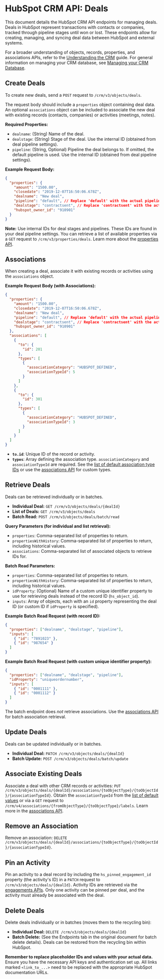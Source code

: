 # HubSpot CRM API: Deals

This document details the HubSpot CRM API endpoints for managing deals. Deals in HubSpot represent transactions with contacts or companies, tracked through pipeline stages until won or lost.  These endpoints allow for creating, managing, and syncing deal data between HubSpot and external systems.

For a broader understanding of objects, records, properties, and associations APIs, refer to the [Understanding the CRM](<link_to_understanding_crm_guide>) guide.  For general information on managing your CRM database, see [Managing your CRM Database](<link_to_crm_database_management>).


## Create Deals

To create new deals, send a `POST` request to `/crm/v3/objects/deals`.

The request body should include a `properties` object containing deal data.  An optional `associations` object can be included to associate the new deal with existing records (contacts, companies) or activities (meetings, notes).

**Required Properties:**

* `dealname`: (String) Name of the deal.
* `dealstage`: (String) Stage of the deal. Use the internal ID (obtained from deal pipeline settings).
* `pipeline`: (String, Optional) Pipeline the deal belongs to.  If omitted, the default pipeline is used. Use the internal ID (obtained from deal pipeline settings).

**Example Request Body:**

```json
{
  "properties": {
    "amount": "1500.00",
    "closedate": "2019-12-07T16:50:06.678Z",
    "dealname": "New deal",
    "pipeline": "default", // Replace 'default' with the actual pipeline ID
    "dealstage": "contractsent", // Replace 'contractsent' with the actual deal stage ID
    "hubspot_owner_id": "910901"
  }
}
```

**Note:**  Use internal IDs for deal stages and pipelines.  These IDs are found in your deal pipeline settings.  You can retrieve a list of available properties via a `GET` request to `/crm/v3/properties/deals`.  Learn more about the [properties API](<link_to_properties_api>).


## Associations

When creating a deal, associate it with existing records or activities using the `associations` object.

**Example Request Body (with Associations):**

```json
{
  "properties": {
    "amount": "1500.00",
    "closedate": "2019-12-07T16:50:06.678Z",
    "dealname": "New deal",
    "pipeline": "default", // Replace 'default' with the actual pipeline ID
    "dealstage": "contractsent", // Replace 'contractsent' with the actual deal stage ID
    "hubspot_owner_id": "910901"
  },
  "associations": [
    {
      "to": {
        "id": 201
      },
      "types": [
        {
          "associationCategory": "HUBSPOT_DEFINED",
          "associationTypeId": 5
        }
      ]
    },
    {
      "to": {
        "id": 301
      },
      "types": [
        {
          "associationCategory": "HUBSPOT_DEFINED",
          "associationTypeId": 3
        }
      ]
    }
  ]
}
```

* **`to.id`**:  Unique ID of the record or activity.
* **`types`**: Array defining the association type.  `associationCategory` and `associationTypeId` are required.  See the [list of default association type IDs](<link_to_association_type_ids>) or use the [associations API](<link_to_associations_api>) for custom types.


## Retrieve Deals

Deals can be retrieved individually or in batches.

* **Individual Deal:**  `GET /crm/v3/objects/deals/{dealId}`
* **List of Deals:** `GET /crm/v3/objects/deals`
* **Batch Read:** `POST /crm/v3/objects/deals/batch/read`

**Query Parameters (for individual and list retrieval):**

* `properties`: Comma-separated list of properties to return.
* `propertiesWithHistory`: Comma-separated list of properties to return, including historical values.
* `associations`: Comma-separated list of associated objects to retrieve IDs for.


**Batch Read Parameters:**

* `properties`:  Comma-separated list of properties to return.
* `propertiesWithHistory`: Comma-separated list of properties to return, including historical values.
* `idProperty`: (Optional)  Name of a custom unique identifier property to use for retrieving deals instead of the record ID (`hs_object_id`).
* `inputs`: Array of objects, each with an `id` property representing the deal ID (or custom ID if `idProperty` is specified).


**Example Batch Read Request (with record ID):**

```json
{
  "properties": ["dealname", "dealstage", "pipeline"],
  "inputs": [
    { "id": "7891023" },
    { "id": "987654" }
  ]
}
```

**Example Batch Read Request (with custom unique identifier property):**

```json
{
  "properties": ["dealname", "dealstage", "pipeline"],
  "idProperty": "uniqueordernumber",
  "inputs": [
    { "id": "0001111" },
    { "id": "0001112" }
  ]
}
```

The batch endpoint does *not* retrieve associations. Use the [associations API](<link_to_associations_api>) for batch association retrieval.


## Update Deals

Deals can be updated individually or in batches.

* **Individual Deal:** `PATCH /crm/v3/objects/deals/{dealId}`
* **Batch Update:** `POST /crm/v3/objects/deals/batch/update`


## Associate Existing Deals

Associate a deal with other CRM records or activities: `PUT /crm/v3/objects/deals/{dealId}/associations/{toObjectType}/{toObjectId}/{associationTypeId}`.  Obtain the `associationTypeId` from the [list of default values](<link_to_association_type_ids>) or via a `GET` request to `/crm/v4/associations/{fromObjectType}/{toObjectType}/labels`. Learn more in the [associations API](<link_to_associations_api>).


## Remove an Association

Remove an association: `DELETE /crm/v3/objects/deals/{dealId}/associations/{toObjectType}/{toObjectId}/{associationTypeId}`.


## Pin an Activity

Pin an activity to a deal record by including the `hs_pinned_engagement_id` property (the activity's ID) in a `PATCH` request to `/crm/v3/objects/deals/{dealId}`.  Activity IDs are retrieved via the [engagements APIs](<link_to_engagements_api>). Only one activity can be pinned per deal, and the activity must already be associated with the deal.


## Delete Deals

Delete deals individually or in batches (moves them to the recycling bin):

* **Individual Deal:** `DELETE /crm/v3/objects/deals/{dealId}`
* **Batch Delete:**  (See the Endpoints tab in the original document for batch delete details).  Deals can be restored from the recycling bin within HubSpot.


**Remember to replace placeholder IDs and values with your actual data.**  Ensure you have the necessary API keys and authentication set up.  All links marked `<link_to_...>` need to be replaced with the appropriate HubSpot documentation URLs.
